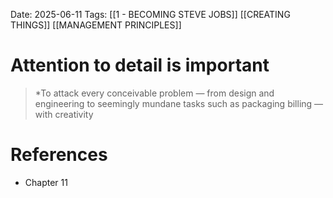 Date: 2025-06-11
Tags: [[1 - BECOMING STEVE JOBS]] [[CREATING THINGS]] [[MANAGEMENT PRINCIPLES]] 

# Attention to detail is important

>*To attack every conceivable problem — from design and engineering to seemingly mundane tasks such as packaging billing — with creativity 
# References 
- Chapter 11 